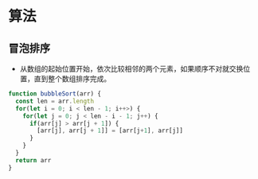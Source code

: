 # 算法
## 冒泡排序
* 从数组的起始位置开始，依次比较相邻的两个元素，如果顺序不对就交换位置，直到整个数组排序完成。
```js
function bubbleSort(arr) {
  const len = arr.length
  for(let i = 0; i < len - 1; i++>) {
    for(let j = 0; j < len - i - 1; j++) {
      if(arr[j] > arr[j + 1]) {
        [arr[j], arr[j + 1]] = [arr[j+1], arr[j]]
      }
    }
  }
  return arr
}
```